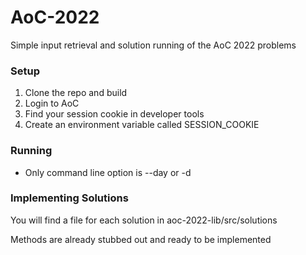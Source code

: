 # AoC-2022
Simple input retrieval and solution running of the AoC 2022 problems

### Setup
1. Clone the repo and build
2. Login to AoC
3. Find your session cookie in developer tools
4. Create an environment variable called SESSION_COOKIE

### Running
* Only command line option is --day or -d
  
### Implementing Solutions
You will find a file for each solution in aoc-2022-lib/src/solutions

Methods are already stubbed out and ready to be implemented
